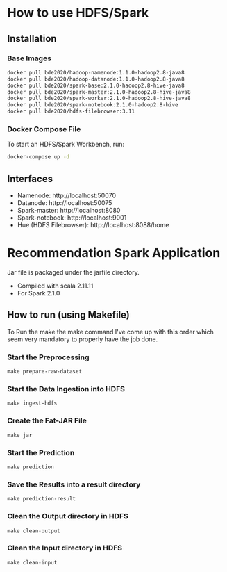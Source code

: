 # How to use HDFS/Spark

## Installation

### Base Images

```sh
docker pull bde2020/hadoop-namenode:1.1.0-hadoop2.8-java8
docker pull bde2020/hadoop-datanode:1.1.0-hadoop2.8-java8
docker pull bde2020/spark-base:2.1.0-hadoop2.8-hive-java8
docker pull bde2020/spark-master:2.1.0-hadoop2.8-hive-java8
docker pull bde2020/spark-worker:2.1.0-hadoop2.8-hive-java8
docker pull bde2020/spark-notebook:2.1.0-hadoop2.8-hive
docker pull bde2020/hdfs-filebrowser:3.11
```

### Docker Compose File

To start an HDFS/Spark Workbench, run:

```sh
docker-compose up -d
```

## Interfaces

- Namenode: http://localhost:50070
- Datanode: http://localhost:50075
- Spark-master: http://localhost:8080
- Spark-notebook: http://localhost:9001
- Hue (HDFS Filebrowser): http://localhost:8088/home

# Recommendation Spark Application

Jar file is packaged under the jarfile directory.

- Compiled with scala 2.11.11
- For Spark 2.1.0

## How to run (using Makefile)

To Run the make the make command I've come up with this order which seem very mandatory to properly have the job done.

### Start the Preprocessing

```
make prepare-raw-dataset
```

### Start the Data Ingestion into HDFS

```
make ingest-hdfs
```

### Create the Fat-JAR File

```
make jar
```

### Start the Prediction

```
make prediction
```

### Save the Results into a result directory

```
make prediction-result
```

### Clean the Output directory in HDFS

```
make clean-output
```

### Clean the Input directory in HDFS

```
make clean-input
```
